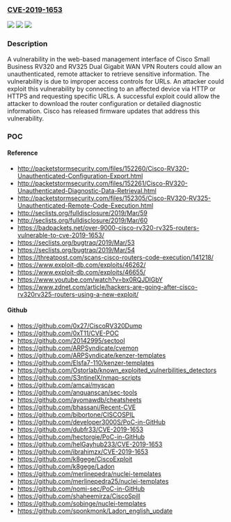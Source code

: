 ### [CVE-2019-1653](https://cve.mitre.org/cgi-bin/cvename.cgi?name=CVE-2019-1653)
![](https://img.shields.io/static/v1?label=Product&message=Cisco%20Small%20Business%20RV%20Series%20Router%20Firmware%20&color=blue)
![](https://img.shields.io/static/v1?label=Version&message=n%2Fa&color=blue)
![](https://img.shields.io/static/v1?label=Vulnerability&message=CWE-284&color=brighgreen)

### Description

A vulnerability in the web-based management interface of Cisco Small Business RV320 and RV325 Dual Gigabit WAN VPN Routers could allow an unauthenticated, remote attacker to retrieve sensitive information. The vulnerability is due to improper access controls for URLs. An attacker could exploit this vulnerability by connecting to an affected device via HTTP or HTTPS and requesting specific URLs. A successful exploit could allow the attacker to download the router configuration or detailed diagnostic information. Cisco has released firmware updates that address this vulnerability.

### POC

#### Reference
- http://packetstormsecurity.com/files/152260/Cisco-RV320-Unauthenticated-Configuration-Export.html
- http://packetstormsecurity.com/files/152261/Cisco-RV320-Unauthenticated-Diagnostic-Data-Retrieval.html
- http://packetstormsecurity.com/files/152305/Cisco-RV320-RV325-Unauthenticated-Remote-Code-Execution.html
- http://seclists.org/fulldisclosure/2019/Mar/59
- http://seclists.org/fulldisclosure/2019/Mar/60
- https://badpackets.net/over-9000-cisco-rv320-rv325-routers-vulnerable-to-cve-2019-1653/
- https://seclists.org/bugtraq/2019/Mar/53
- https://seclists.org/bugtraq/2019/Mar/54
- https://threatpost.com/scans-cisco-routers-code-execution/141218/
- https://www.exploit-db.com/exploits/46262/
- https://www.exploit-db.com/exploits/46655/
- https://www.youtube.com/watch?v=bx0RQJDlGbY
- https://www.zdnet.com/article/hackers-are-going-after-cisco-rv320rv325-routers-using-a-new-exploit/

#### Github
- https://github.com/0x27/CiscoRV320Dump
- https://github.com/0xT11/CVE-POC
- https://github.com/20142995/sectool
- https://github.com/ARPSyndicate/cvemon
- https://github.com/ARPSyndicate/kenzer-templates
- https://github.com/Elsfa7-110/kenzer-templates
- https://github.com/Ostorlab/known_exploited_vulnerbilities_detectors
- https://github.com/S3ntinelX/nmap-scripts
- https://github.com/amcai/myscan
- https://github.com/anquanscan/sec-tools
- https://github.com/ayomawdb/cheatsheets
- https://github.com/bhassani/Recent-CVE
- https://github.com/bibortone/CISCOSPIL
- https://github.com/developer3000S/PoC-in-GitHub
- https://github.com/dubfr33/CVE-2019-1653
- https://github.com/hectorgie/PoC-in-GitHub
- https://github.com/helGayhub233/CVE-2019-1653
- https://github.com/ibrahimzx/CVE-2019-1653
- https://github.com/k8gege/CiscoExploit
- https://github.com/k8gege/Ladon
- https://github.com/merlinepedra/nuclei-templates
- https://github.com/merlinepedra25/nuclei-templates
- https://github.com/nomi-sec/PoC-in-GitHub
- https://github.com/shaheemirza/CiscoSpill
- https://github.com/sobinge/nuclei-templates
- https://github.com/sponkmonk/Ladon_english_update

